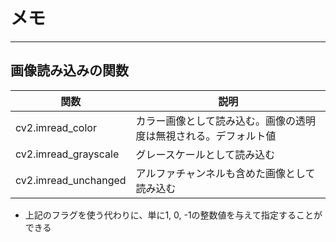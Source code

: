 # メモ

---

## 画像読み込みの関数

| 関数 | 説明 |
| --- | --- |
| cv2.imread_color | カラー画像として読み込む。画像の透明度は無視される。デフォルト値 |
| cv2.imread_grayscale | グレースケールとして読み込む |
| cv2.imread_unchanged | アルファチャンネルも含めた画像として読み込む |

* 上記のフラグを使う代わりに、単に1, 0, -1の整数値を与えて指定することができる

